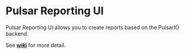 Pulsar Reporting UI
===================

Pulsar Reporting UI allows you to create reports based on the PulsarIO backend.

See [**wiki**](../../wiki) for more detail.
